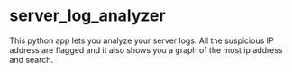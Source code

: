# server_log_analyzer
This python app lets you analyze your server logs. All the suspicious IP address are flagged and it also shows you a graph of the most ip address and search.
